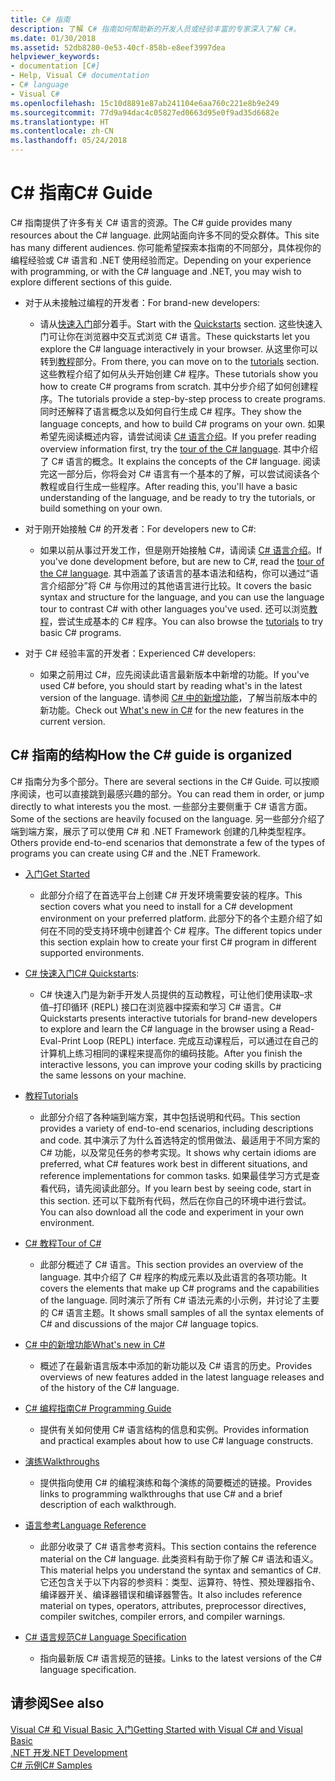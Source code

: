 ```yaml
---
title: C# 指南
description: 了解 C# 指南如何帮助新的开发人员或经验丰富的专家深入了解 C#。
ms.date: 01/30/2018
ms.assetid: 52db8280-0e53-40cf-858b-e8eef3997dea
helpviewer_keywords:
- documentation [C#]
- Help, Visual C# documentation
- C# language
- Visual C#
ms.openlocfilehash: 15c10d8891e87ab241104e6aa760c221e8b9e249
ms.sourcegitcommit: 77d9a94dac4c05827ed0663d95e0f9ad35d6682e
ms.translationtype: HT
ms.contentlocale: zh-CN
ms.lasthandoff: 05/24/2018
---
```

# <a name="c-guide"></a><span data-ttu-id="7a4a4-103">C# 指南</span><span class="sxs-lookup"><span data-stu-id="7a4a4-103">C# Guide</span></span>

<span data-ttu-id="7a4a4-104">C# 指南提供了许多有关 C# 语言的资源。</span><span class="sxs-lookup"><span data-stu-id="7a4a4-104">The C# guide provides many resources about the C# language.</span></span> <span data-ttu-id="7a4a4-105">此网站面向许多不同的受众群体。</span><span class="sxs-lookup"><span data-stu-id="7a4a4-105">This site has many different audiences.</span></span> <span data-ttu-id="7a4a4-106">你可能希望探索本指南的不同部分，具体视你的编程经验或 C# 语言和 .NET 使用经验而定。</span><span class="sxs-lookup"><span data-stu-id="7a4a4-106">Depending on your experience with programming, or with the C# language and .NET, you may wish to explore different sections of this guide.</span></span>

* <span data-ttu-id="7a4a4-107">对于从未接触过编程的开发者：</span><span class="sxs-lookup"><span data-stu-id="7a4a4-107">For brand-new developers:</span></span>
  * <span data-ttu-id="7a4a4-108">请从[快速入门](quick-starts/index.md)部分着手。</span><span class="sxs-lookup"><span data-stu-id="7a4a4-108">Start with the [Quickstarts](quick-starts/index.md) section.</span></span> <span data-ttu-id="7a4a4-109">这些快速入门可让你在浏览器中交互式浏览 C# 语言。</span><span class="sxs-lookup"><span data-stu-id="7a4a4-109">These quickstarts let you explore the C# language interactively in your browser.</span></span> <span data-ttu-id="7a4a4-110">从这里你可以转到[教程](tutorials/index.md)部分。</span><span class="sxs-lookup"><span data-stu-id="7a4a4-110">From there, you can move on to the [tutorials](tutorials/index.md) section.</span></span> <span data-ttu-id="7a4a4-111">这些教程介绍了如何从头开始创建 C# 程序。</span><span class="sxs-lookup"><span data-stu-id="7a4a4-111">These tutorials show you how to create C# programs from scratch.</span></span> <span data-ttu-id="7a4a4-112">其中分步介绍了如何创建程序。</span><span class="sxs-lookup"><span data-stu-id="7a4a4-112">The tutorials provide a step-by-step process to create programs.</span></span> <span data-ttu-id="7a4a4-113">同时还解释了语言概念以及如何自行生成 C# 程序。</span><span class="sxs-lookup"><span data-stu-id="7a4a4-113">They show the language concepts, and how to build C# programs on your own.</span></span> <span data-ttu-id="7a4a4-114">如果希望先阅读概述内容，请尝试阅读 [C# 语言介绍](tour-of-csharp/index.md)。</span><span class="sxs-lookup"><span data-stu-id="7a4a4-114">If you prefer reading overview information first, try the [tour of the C# language](tour-of-csharp/index.md).</span></span> <span data-ttu-id="7a4a4-115">其中介绍了 C# 语言的概念。</span><span class="sxs-lookup"><span data-stu-id="7a4a4-115">It explains the concepts of the C# language.</span></span> <span data-ttu-id="7a4a4-116">阅读完这一部分后，你将会对 C# 语言有一个基本的了解，可以尝试阅读各个教程或自行生成一些程序。</span><span class="sxs-lookup"><span data-stu-id="7a4a4-116">After reading this, you'll have a basic understanding of the language, and be ready to try the tutorials, or build something on your own.</span></span>

* <span data-ttu-id="7a4a4-117">对于刚开始接触 C# 的开发者：</span><span class="sxs-lookup"><span data-stu-id="7a4a4-117">For developers new to C#:</span></span>
  * <span data-ttu-id="7a4a4-118">如果以前从事过开发工作，但是刚开始接触 C#，请阅读 [C# 语言介绍](tour-of-csharp/index.md)。</span><span class="sxs-lookup"><span data-stu-id="7a4a4-118">If you've done development before, but are new to C#, read the [tour of the C# language](tour-of-csharp/index.md).</span></span> <span data-ttu-id="7a4a4-119">其中涵盖了该语言的基本语法和结构，你可以通过“语言介绍部分”将 C# 与你用过的其他语言进行比较。</span><span class="sxs-lookup"><span data-stu-id="7a4a4-119">It covers the basic syntax and structure for the language, and you can use the language tour to contrast C# with other languages you've used.</span></span> <span data-ttu-id="7a4a4-120">还可以浏览[教程](tutorials/index.md)，尝试生成基本的 C# 程序。</span><span class="sxs-lookup"><span data-stu-id="7a4a4-120">You can also browse the [tutorials](tutorials/index.md) to try basic C# programs.</span></span>

* <span data-ttu-id="7a4a4-121">对于 C# 经验丰富的开发者：</span><span class="sxs-lookup"><span data-stu-id="7a4a4-121">Experienced C# developers:</span></span>
  * <span data-ttu-id="7a4a4-122">如果之前用过 C#，应先阅读此语言最新版本中新增的功能。</span><span class="sxs-lookup"><span data-stu-id="7a4a4-122">If you've used C# before, you should start by reading what's in the latest version of the language.</span></span> <span data-ttu-id="7a4a4-123">请参阅 [C# 中的新增功能](whats-new/index.md)，了解当前版本中的新功能。</span><span class="sxs-lookup"><span data-stu-id="7a4a4-123">Check out [What's new in C#](whats-new/index.md) for the new features in the current version.</span></span>

## <a name="how-the-c-guide-is-organized"></a><span data-ttu-id="7a4a4-124">C# 指南的结构</span><span class="sxs-lookup"><span data-stu-id="7a4a4-124">How the C# guide is organized</span></span>

<span data-ttu-id="7a4a4-125">C# 指南分为多个部分。</span><span class="sxs-lookup"><span data-stu-id="7a4a4-125">There are several sections in the C# Guide.</span></span> <span data-ttu-id="7a4a4-126">可以按顺序阅读，也可以直接跳到最感兴趣的部分。</span><span class="sxs-lookup"><span data-stu-id="7a4a4-126">You can read them in order, or jump directly to what interests you the most.</span></span> <span data-ttu-id="7a4a4-127">一些部分主要侧重于 C# 语言方面。</span><span class="sxs-lookup"><span data-stu-id="7a4a4-127">Some of the sections are heavily focused on the language.</span></span> <span data-ttu-id="7a4a4-128">另一些部分介绍了端到端方案，展示了可以使用 C# 和 .NET Framework 创建的几种类型程序。</span><span class="sxs-lookup"><span data-stu-id="7a4a4-128">Others provide end-to-end scenarios that demonstrate a few of the types of programs you can create using C# and the .NET Framework.</span></span>

* [<span data-ttu-id="7a4a4-129">入门</span><span class="sxs-lookup"><span data-stu-id="7a4a4-129">Get Started</span></span>](getting-started/index.md)
  * <span data-ttu-id="7a4a4-130">此部分介绍了在首选平台上创建 C# 开发环境需要安装的程序。</span><span class="sxs-lookup"><span data-stu-id="7a4a4-130">This section covers what you need to install for a C# development environment on your preferred platform.</span></span> <span data-ttu-id="7a4a4-131">此部分下的各个主题介绍了如何在不同的受支持环境中创建首个 C# 程序。</span><span class="sxs-lookup"><span data-stu-id="7a4a4-131">The different topics under this section explain how to create your first C# program in different supported environments.</span></span>

* <span data-ttu-id="7a4a4-132">[C# 快速入门](quick-starts/index.md)</span><span class="sxs-lookup"><span data-stu-id="7a4a4-132">[C# Quickstarts](quick-starts/index.md):</span></span>
  * <span data-ttu-id="7a4a4-133">C# 快速入门是为新手开发人员提供的互动教程，可让他们使用读取–求值–打印循环 (REPL) 接口在浏览器中探索和学习 C# 语言。</span><span class="sxs-lookup"><span data-stu-id="7a4a4-133">C# Quickstarts presents interactive tutorials for brand-new developers to explore and learn the C# language in the browser using a Read-Eval-Print Loop (REPL) interface.</span></span> <span data-ttu-id="7a4a4-134">完成互动课程后，可以通过在自己的计算机上练习相同的课程来提高你的编码技能。</span><span class="sxs-lookup"><span data-stu-id="7a4a4-134">After you finish the interactive lessons, you can improve your coding skills by practicing the same lessons on your machine.</span></span>

* [<span data-ttu-id="7a4a4-135">教程</span><span class="sxs-lookup"><span data-stu-id="7a4a4-135">Tutorials</span></span>](tutorials/index.md)
  * <span data-ttu-id="7a4a4-136">此部分介绍了各种端到端方案，其中包括说明和代码。</span><span class="sxs-lookup"><span data-stu-id="7a4a4-136">This section provides a variety of end-to-end scenarios, including descriptions and code.</span></span> <span data-ttu-id="7a4a4-137">其中演示了为什么首选特定的惯用做法、最适用于不同方案的 C# 功能，以及常见任务的参考实现。</span><span class="sxs-lookup"><span data-stu-id="7a4a4-137">It shows why certain idioms are preferred, what C# features work best in different situations, and reference implementations for common tasks.</span></span> <span data-ttu-id="7a4a4-138">如果最佳学习方式是查看代码，请先阅读此部分。</span><span class="sxs-lookup"><span data-stu-id="7a4a4-138">If you learn best by seeing code, start in this section.</span></span> <span data-ttu-id="7a4a4-139">还可以下载所有代码，然后在你自己的环境中进行尝试。</span><span class="sxs-lookup"><span data-stu-id="7a4a4-139">You can also download all the code and experiment in your own environment.</span></span>

* [<span data-ttu-id="7a4a4-140">C# 教程</span><span class="sxs-lookup"><span data-stu-id="7a4a4-140">Tour of C#</span></span>](tour-of-csharp/index.md)
  * <span data-ttu-id="7a4a4-141">此部分概述了 C# 语言。</span><span class="sxs-lookup"><span data-stu-id="7a4a4-141">This section provides an overview of the language.</span></span> <span data-ttu-id="7a4a4-142">其中介绍了 C# 程序的构成元素以及此语言的各项功能。</span><span class="sxs-lookup"><span data-stu-id="7a4a4-142">It covers the elements that make up C# programs and the capabilities of the language.</span></span> <span data-ttu-id="7a4a4-143">同时演示了所有 C# 语法元素的小示例，并讨论了主要的 C# 语言主题。</span><span class="sxs-lookup"><span data-stu-id="7a4a4-143">It shows small samples of all the syntax elements of C# and discussions of the major C# language topics.</span></span>

* [<span data-ttu-id="7a4a4-144">C# 中的新增功能</span><span class="sxs-lookup"><span data-stu-id="7a4a4-144">What's new in C#</span></span>](whats-new/index.md)
  * <span data-ttu-id="7a4a4-145">概述了在最新语言版本中添加的新功能以及 C# 语言的历史。</span><span class="sxs-lookup"><span data-stu-id="7a4a4-145">Provides overviews of new features added in the latest language releases and of the history of the C# language.</span></span>

<!--
* [.NET Compiler Platform SDK](roslyn-sdk/index.md)
  * The .NET Compiler Platform SDK enables you to write components that analyze code, and suggest or make improvements to that code. In this section, you'll learn how the APIs are organized, and how you can create code that enables rules and practices for your team. You'll also see samples, end-to-end scenarios, and links to other libraries with more examples using these APIs.
-->

* [<span data-ttu-id="7a4a4-146">C# 编程指南</span><span class="sxs-lookup"><span data-stu-id="7a4a4-146">C# Programming Guide</span></span>](../csharp/programming-guide/index.md)
  * <span data-ttu-id="7a4a4-147">提供有关如何使用 C# 语言结构的信息和实例。</span><span class="sxs-lookup"><span data-stu-id="7a4a4-147">Provides information and practical examples about how to use C# language constructs.</span></span>

* [<span data-ttu-id="7a4a4-148">演练</span><span class="sxs-lookup"><span data-stu-id="7a4a4-148">Walkthroughs</span></span>](../csharp/walkthroughs.md)
  * <span data-ttu-id="7a4a4-149">提供指向使用 C# 的编程演练和每个演练的简要概述的链接。</span><span class="sxs-lookup"><span data-stu-id="7a4a4-149">Provides links to programming walkthroughs that use C# and a brief description of each walkthrough.</span></span>

* [<span data-ttu-id="7a4a4-150">语言参考</span><span class="sxs-lookup"><span data-stu-id="7a4a4-150">Language Reference</span></span>](language-reference/index.md)
  * <span data-ttu-id="7a4a4-151">此部分收录了 C# 语言参考资料。</span><span class="sxs-lookup"><span data-stu-id="7a4a4-151">This section contains the reference material on the C# language.</span></span> <span data-ttu-id="7a4a4-152">此类资料有助于你了解 C# 语法和语义。</span><span class="sxs-lookup"><span data-stu-id="7a4a4-152">This material helps you understand the syntax and semantics of C#.</span></span> <span data-ttu-id="7a4a4-153">它还包含关于以下内容的参资料：类型、运算符、特性、预处理器指令、编译器开关、编译器错误和编译器警告。</span><span class="sxs-lookup"><span data-stu-id="7a4a4-153">It also includes reference material on types, operators, attributes, preprocessor directives, compiler switches, compiler errors, and compiler warnings.</span></span>

* [<span data-ttu-id="7a4a4-154">C# 语言规范</span><span class="sxs-lookup"><span data-stu-id="7a4a4-154">C# Language Specification</span></span>](../csharp/language-reference/language-specification/index.md)
  * <span data-ttu-id="7a4a4-155">指向最新版 C# 语言规范的链接。</span><span class="sxs-lookup"><span data-stu-id="7a4a4-155">Links to the latest versions of the C# language specification.</span></span>

## <a name="see-also"></a><span data-ttu-id="7a4a4-156">请参阅</span><span class="sxs-lookup"><span data-stu-id="7a4a4-156">See also</span></span>

[<span data-ttu-id="7a4a4-157">Visual C# 和 Visual Basic 入门</span><span class="sxs-lookup"><span data-stu-id="7a4a4-157">Getting Started with Visual C# and Visual Basic</span></span>](/visualstudio/ide/getting-started-with-visual-csharp-and-visual-basic)  
[<span data-ttu-id="7a4a4-158">.NET 开发</span><span class="sxs-lookup"><span data-stu-id="7a4a4-158">.NET Development</span></span>](https://msdn.microsoft.com/library/ff361664)  
[<span data-ttu-id="7a4a4-159">C# 示例</span><span class="sxs-lookup"><span data-stu-id="7a4a4-159">C# Samples</span></span>](http://code.msdn.microsoft.com/site/search?f%5B0%5D.Type=ProgrammingLanguage&f%5B0%5D.Value=C%23&f%5B0%5D.Text=C%23)  

